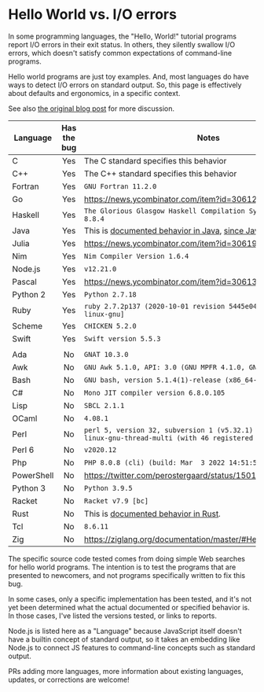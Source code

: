 # Hello World vs. I/O errors

In some programming languages, the "Hello, World!" tutorial programs report I/O
errors in their exit status. In others, they silently swallow I/O errors, which
doesn't satisfy common expectations of command-line programs.

Hello world programs are just toy examples. And, most languages do have ways to
detect I/O errors on standard output. So, this page is effectively about
defaults and ergonomics, in a specific context.

See also [the original blog post] for more discussion.

| Language   | Has the bug | Notes
| ---------- |:-----------:| ---------------
| C          | Yes         | The C standard specifies this behavior
| C++        | Yes         | The C++ standard specifies this behavior
| Fortran    | Yes         | `GNU Fortran 11.2.0`
| Go         | Yes         | https://news.ycombinator.com/item?id=30612821
| Haskell    | Yes         | `The Glorious Glasgow Haskell Compilation System, version 8.8.4`
| Java       | Yes         | This is [documented behavior in Java], [since Java 1.0]
| Julia      | Yes         | https://news.ycombinator.com/item?id=30619661
| Nim        | Yes         | `Nim Compiler Version 1.6.4`
| Node.js    | Yes         | `v12.21.0`
| Pascal     | Yes         | https://news.ycombinator.com/item?id=30613381
| Python 2   | Yes         | `Python 2.7.18`
| Ruby       | Yes         | `ruby 2.7.2p137 (2020-10-01 revision 5445e04352) [x86_64-linux-gnu]`
| Scheme     | Yes         | `CHICKEN 5.2.0`
| Swift      | Yes         | `Swift version 5.5.3`
|            |             |
| Ada        | No          | `GNAT 10.3.0`
| Awk        | No          | `GNU Awk 5.1.0, API: 3.0 (GNU MPFR 4.1.0, GNU MP 6.2.1)`
| Bash       | No          | `GNU bash, version 5.1.4(1)-release (x86_64-pc-linux-gnu)`
| C#         | No          | `Mono JIT compiler version 6.8.0.105`
| Lisp       | No          | `SBCL 2.1.1`
| OCaml      | No          | `4.08.1`
| Perl       | No          | `perl 5, version 32, subversion 1 (v5.32.1) built for x86_64-linux-gnu-thread-multi (with 46 registered patches...)`
| Perl 6     | No          | `v2020.12`
| Php        | No          | `PHP 8.0.8 (cli) (build: Mar  3 2022 14:51:53) ( NTS )`
| PowerShell | No          | https://twitter.com/perostergaard/status/1501936409547993102
| Python 3   | No          | `Python 3.9.5`
| Racket     | No          | `Racket v7.9 [bc]`
| Rust       | No          | This is [documented behavior in Rust].
| Tcl        | No          | `8.6.11`
| Zig        | No          | https://ziglang.org/documentation/master/#Hello-World

The specific source code tested comes from doing simple Web searches for
hello world programs. The intention is to test the programs that are presented
to newcomers, and not programs specifically written to fix this bug.

In some cases, only a specific implementation has been tested, and it's not yet
been determined what the actual documented or specified behavior is. In those
cases, I've listed the versions tested, or links to reports.

Node.js is listed here as a "Language" because JavaScript itself doesn't have
a builtin concept of standard output, so it takes an embedding like Node.js to
connect JS features to command-line concepts such as standard output.

PRs adding more languages, more information about existing languages, updates,
or corrections are welcome!

[documented behavior in Java]: https://docs.oracle.com/en/java/javase/17/docs/api/java.base/java/io/PrintStream.html
[since Java 1.0]: http://web.mit.edu/java_v1.0.2/www/javadoc/java.io.PrintStream.html#checkError()
[documented behavior in Rust]: https://doc.rust-lang.org/stable/std/macro.println.html#panics
[Wikipedia's list of "Hello, World!" programs]: https://en.wikipedia.org/wiki/%22Hello,_World!%22_program#Examples
[The Hello World Collection]: http://helloworldcollection.de/
[the original blog post]: https://blog.sunfishcode.online/bugs-in-hello-world/
